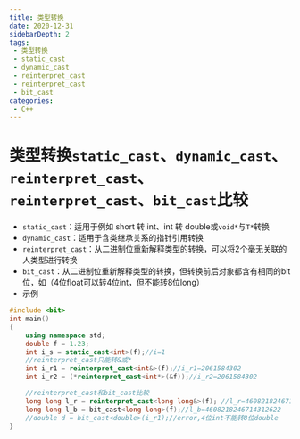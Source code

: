 ```yaml
---
title: 类型转换
date: 2020-12-31
sidebarDepth: 2
tags:
 - 类型转换
 - static_cast
 - dynamic_cast
 - reinterpret_cast
 - reinterpret_cast
 - bit_cast
categories:
 - C++
---
```


# 类型转换`static_cast`、`dynamic_cast`、`reinterpret_cast`、`reinterpret_cast`、`bit_cast`比较
- `static_cast`：适用于例如 short 转 int、int 转 double或`void*`与`T*`转换
- `dynamic_cast`：适用于含类继承关系的指针引用转换
- `reinterpret_cast`：从二进制位重新解释类型的转换，可以将2个毫无关联的人类型进行转换
- `bit_cast`：从二进制位重新解释类型的转换，但转换前后对象都含有相同的bit位，如（4位float可以转4位int，但不能转8位long）
- 示例
```cpp
#include <bit>
int main()
{
	using namespace std;
	double f = 1.23;
	int i_s = static_cast<int>(f);//i=1
	//reinterpret_cast只能转&或*
	int i_r1 = reinterpret_cast<int&>(f);//i_r1=2061584302
	int i_r2 = (*reinterpret_cast<int*>(&f));//i_r2=2061584302

	//reinterpret_cast和bit_cast比较
	long long l_r = reinterpret_cast<long long&>(f); //l_r=4608218246714312622
	long long l_b = bit_cast<long long>(f);//l_b=4608218246714312622
	//double d = bit_cast<double>(i_r1);//error,4位int不能转8位double
}
```
